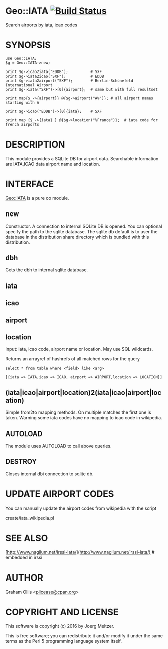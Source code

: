 # Geo::IATA [![Build Status](https://secure.travis-ci.org/plicease/Geo-IATA.png)](http://travis-ci.org/plicease/Geo-IATA)

Search airports by iata, icao codes

# SYNOPSIS

    use Geo::IATA;
    $g = Geo::IATA->new;
    
    print $g->icao2iata("EDDB");          # SXF
    print $g->iata2icao("SXF");           # EDDB
    print $g->iata2airport("SXF");        # Berlin-Schönefeld International Airport
    print $g->iata("SXF")->[0]{airport};  # same but with full resultset

    print map{$_->{airport}} @{$g->airport("A%")}; # all airport names starting with A

    print $g->icao("EDDB")->[0]{iata};    # SXF

    print map {$_->{iata} } @{$g->location("%France")};  # iata code for french airports

# DESCRIPTION

This module provides a SQLite DB for airport data. Searchable information are IATA,ICAO
data airport name and location.

# INTERFACE

[Geo::IATA](https://metacpan.org/pod/Geo::IATA) is a pure oo module.

## new

Constructor. A connection to internal SQLite DB is opened.
You can optional specify the path to the sqlite database.
The sqlite db default is to user the database in the distribution
share directory which is bundled with this distribution.

## dbh

Gets the dbh to internal sqlite database.

## iata

## icao

## airport

## location

Input: iata, icao code, airport name or location. May use SQL wildcards.

Returns an arrayref of hashrefs of all matched rows for the query 

    select * from table where <field> like <arg>

    [{iata => IATA,icao => ICAO, airport => AIRPORT,location => LOCATION}]

## (iata|icao|airport|location)2(iata|icao|airport|location)

Simple from2to mapping methods. On multiple matches the first one is taken.
Warning some iata codes have no mapping to icao code in wikipedia.

## AUTOLOAD

The module uses AUTOLOAD to call above queries.

## DESTROY

Closes internal dbi connection to sqlite db.

# UPDATE AIRPORT CODES

You can manually update the airport codes from wikipedia with the script

create/iata\_wikipedia.pl

# SEE ALSO

[http://www.nagilum.net/irssi-iata/](http://www.nagilum.net/irssi-iata/) # embedded in irssi

# AUTHOR

Graham Ollis &lt;plicease@cpan.org>

# COPYRIGHT AND LICENSE

This software is copyright (c) 2016 by Joerg Meltzer.

This is free software; you can redistribute it and/or modify it under
the same terms as the Perl 5 programming language system itself.
